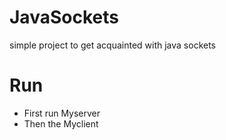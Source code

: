 # JavaSockets
simple project to get acquainted with java sockets
# Run
- First run Myserver
- Then the Myclient
